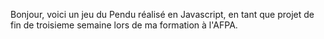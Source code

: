Bonjour, voici un jeu du Pendu réalisé en Javascript, en tant que projet de fin de troisieme semaine lors de ma formation à l'AFPA.
